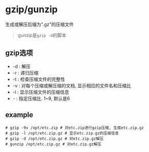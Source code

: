 # gzip/gunzip
生成或解压后缀为".gz"的压缩文件

> gunzip是`gzip -d`的脚本

## gzip选项
- -d : 解压
- -r : 递归压缩
- -t : 检查压缩文件的完整性
- -v : 对每个压缩或解压缩的文档, 显示相应的文件名和压缩比
- -l : 显示压缩文件的压缩信息
- -<num> : 指定压缩比. 1~9, 默认是6

## example
```
# gzip -9v /opt/etc.zip # 对etc.zip进行gzip压缩, 生成etc.zip.gz
# gzip -l /opt/etc.zip.gz # 显示etc.zip.gz的压缩信息
# gzip -d /opt/etc.zip.gz # 对etc.zip.gz解压
# gunzip /opt/etc.zip.gz # 对etc.zip.gz解压
```